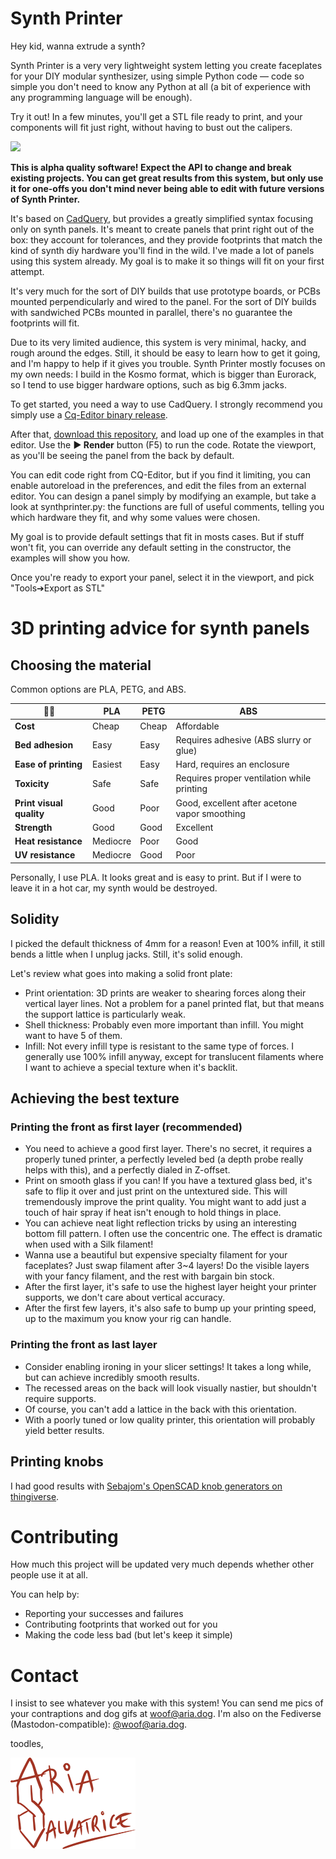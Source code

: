 # Synth Printer


Hey kid, wanna extrude a synth?

Synth Printer is a very very lightweight system letting you create faceplates for your DIY modular synthesizer, using simple Python code — code so simple you don't need to know any Python at all (a bit of experience with any programming language will be enough).

Try it out! In a few minutes, you'll get a STL file ready to print, and your components will fit just right, without having to bust out the calipers.

![](https://fedi.aria.dog/media/c4884ecad3a1700363192ba8b7769008bfdbd071679a2cdc40e2fe0c17a83720.jpg)

**This is alpha quality software! Expect the API to change and break existing projects. You can get great results from this system, but only use it for one-offs you don't mind never being able to edit with future versions of Synth Printer.**

It's based on [CadQuery](https://github.com/CadQuery/cadquery), but provides a greatly simplified syntax focusing only on synth panels. It's meant to create panels that print right out of the box: they account for tolerances, and they provide footprints that match the kind of synth diy hardware you'll find in the wild. I've made a lot of panels using this system already. My goal is to make it so things will fit on your first attempt.

It's very much for the sort of DIY builds that use prototype boards, or PCBs mounted perpendicularly and wired to the panel. For the sort of DIY builds with sandwiched PCBs mounted in parallel, there's no guarantee the footprints will fit.

Due to its very limited audience, this system is very minimal, hacky, and rough around the edges. Still, it should be easy to learn how to get it going, and I'm happy to help if it gives you trouble. Synth Printer mostly focuses on my own needs: I build in the Kosmo format, which is bigger than Eurorack, so I tend to use bigger hardware options, such as big 6.3mm jacks.

To get started, you need a way to use CadQuery. I strongly recommend you simply use a [Cq-Editor binary release](https://github.com/CadQuery/CQ-editor/releases).

After that, [download this repository](https://github.com/AriaSalvatrice/synth-printer/archive/refs/heads/master.zip), and load up one of the examples in that editor. Use the **▶ Render** button (F5) to run the code. Rotate the viewport, as you'll be seeing the panel from the back by default. 

You can edit code right from CQ-Editor, but if you find it limiting, you can enable autoreload in the preferences, and edit the files from an external editor. You can  design a panel simply by modifying an example, but take a look at synthprinter.py: the functions are full of useful comments, telling you which hardware they fit, and why some values were chosen.

My goal is to provide default settings that fit in mosts cases. But if stuff won't fit, you can override any default setting in the constructor, the examples will show you how.

Once you're ready to export your panel, select it in the viewport, and pick "Tools➔Export as STL"


# 3D printing advice for synth panels

## Choosing the material

Common options are PLA, PETG, and ABS. 

| 🐶🎺 | PLA | PETG | ABS |
|-------|-----|------|-----|
| **Cost** | Cheap | Cheap | Affordable |
| **Bed adhesion** | Easy | Easy | Requires adhesive (ABS slurry or glue) |
| **Ease of printing** | Easiest | Easy | Hard, requires an enclosure |
| **Toxicity** | Safe | Safe | Requires proper ventilation while printing |
| **Print visual quality** | Good | Poor | Good, excellent after acetone vapor smoothing |
| **Strength** | Good | Good | Excellent |
| **Heat resistance** | Mediocre | Poor | Good |
| **UV resistance** | Mediocre | Good | Poor |

Personally, I use PLA. It looks great and is easy to print. But if I were to leave it in a hot car, my synth would be destroyed.

## Solidity

I picked the default thickness of 4mm for a reason! Even at 100% infill, it still bends a little when I unplug jacks. Still, it's solid enough.

Let's review what goes into making a solid front plate:

- Print orientation: 3D prints are weaker to shearing forces along their vertical layer lines. Not a problem for a panel printed flat, but that means the support lattice is particularly weak.
- Shell thickness: Probably even more important than infill. You might want to have 5 of them.
- Infill: Not every infill type is resistant to the same type of forces. I generally use 100% infill anyway, except for translucent filaments where I want to achieve a special texture when it's backlit.

## Achieving the best texture

### Printing the front as first layer (recommended)

- You need to achieve a good first layer. There's no secret, it requires a properly tuned printer, a perfectly leveled bed (a depth probe really helps with this), and a perfectly dialed in Z-offset. 
- Print on smooth glass if you can! If you have a textured glass bed, it's safe to flip it over and just print on the untextured side. This will tremendously improve the print quality. You might want to add just a touch of hair spray if heat isn't enough to hold things in place.
- You can achieve neat light reflection tricks by using an interesting bottom fill pattern. I often use the concentric one. The effect is dramatic when used with a Silk filament!
- Wanna use a beautiful but expensive specialty filament for your faceplates? Just swap filament after 3~4 layers! Do the visible layers with your fancy filament, and the rest with bargain bin stock. 
- After the first layer, it's safe to use the highest layer height your printer supports, we don't care about vertical accuracy. 
- After the first few layers, it's also safe to bump up your printing speed, up to the maximum you know your rig can handle. 

### Printing the front as last layer

- Consider enabling ironing in your slicer settings! It takes a long while, but can achieve incredibly smooth results.
- The recessed areas on the back will look visually nastier, but shouldn't require supports.
- Of course, you can't add a lattice in the back with this orientation. 
- With a poorly tuned or low quality printer, this orientation will probably yield better results.

## Printing knobs

I had good results with [Sebajom's OpenSCAD knob generators on thingiverse](https://www.thingiverse.com/sebajom/designs).

# Contributing

How much this project will be updated very much depends whether other people use it at all. 

You can help by: 

- Reporting your successes and failures
- Contributing footprints that worked out for you 
- Making the code less bad (but let's keep it simple)

# Contact

I insist to see whatever you make with this system! You can send me pics of your contraptions and dog gifs at [woof@aria.dog](mailto:woof@aria.dog). I'm also on the Fediverse (Mastodon-compatible): [@woof@aria.dog](https://fedi.aria.dog/woof).

toodles, 

![Aria Salvatrice](https://github.com/AriaSalvatrice/synth-protoboard/blob/master/Images/signature.png?raw=true)


